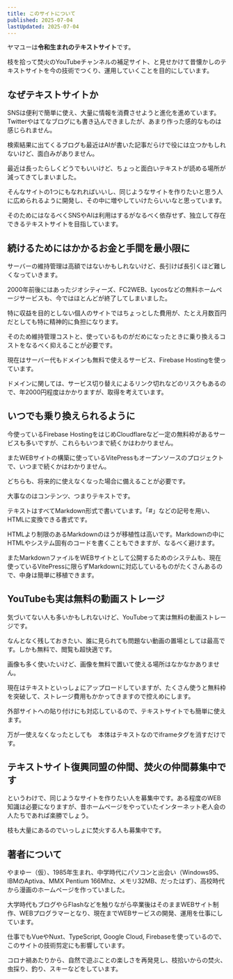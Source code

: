 ```yaml
---
title: このサイトについて
published: 2025-07-04
lastUpdated: 2025-07-04
---
```


ヤマユーは**令和生まれのテキストサイト**です。

枝を拾って焚火のYouTubeチャンネルの補足サイト、と見せかけて昔懐かしのテキストサイトを今の技術でつくり、運用していくことを目的にしています。


## なぜテキストサイトか

SNSは便利で簡単に使え、大量に情報を消費させようと進化を進めています。Twitterやはてなブログにも書き込んできましたが、あまり作った感的なものは感じられません。

検索結果に出てくるブログも最近はAIが書いた記事だらけで役には立つかもしれないけど、面白みがありません。

最近は長ったらしくどうでもいいけど、ちょっと面白いテキストが読める場所が減ってきてしまいました。

そんなサイトの1つにもなれればいいし、同じようなサイトを作りたいと思う人に広められるように開発し、その中に増やしていけたらいいなと思っています。

そのためにはなるべくSNSやAIは利用はするがなるべく依存せず、独立して存在できるテキストサイトを目指しています。

## 続けるためにはかかるお金と手間を最小限に

サーバーの維持管理は高額ではないかもしれないけど、長引けば長引くほど難しくなっていきます。

2000年前後にはあったジオシティーズ、FC2WEB、Lycosなどの無料ホームページサービスも、今ではほとんどが終了してしまいました。

特に収益を目的としない個人のサイトではちょっとした費用が、たとえ月数百円だとしても特に精神的に負担になります。

そのため維持管理コストと、使っているものがだめになったときに乗り換えるコストをなるべく抑えることが必要です。

現在はサーバー代もドメインも無料で使えるサービス、Firebase Hostingを使っています。

ドメインに関しては、サービス切り替えによるリンク切れなどのリスクもあるので、年2000円程度はかかりますが、取得を考えています。

## いつでも乗り換えられるように

今使っているFirebase HostingをはじめCloudflareなど一定の無料枠があるサービスも多いですが、これらもいつまで続くかはわかりません。

またWEBサイトの構築に使っているVitePressもオープンソースのプロジェクトで、いつまで続くかはわかりません。

どちらも、将来的に使えなくなった場合に備えることが必要です。

大事なのはコンテンツ、つまりテキストです。

テキストはすべてMarkdown形式で書いています。「#」などの記号を用い、HTMLに変換できる書式です。

HTMLより制限のあるMarkdownのほうが移植性は高いです。Markdownの中にHTMLやシステム固有のコードを書くこともできますが、なるべく避けます。

またMarkdownファイルをWEBサイトとして公開するためのシステムも、現在使っているVitePressに限らずMarkdownに対応しているものがたくさんあるので、中身は簡単に移植できます。

## YouTubeも実は無料の動画ストレージ

気づいてない人も多いかもしれないけど、YouTubeって実は無料の動画ストレージです。

なんとなく残しておきたい、誰に見られても問題ない動画の置場としては最高です。しかも無料で、閲覧も超快適です。

画像も多く使いたいけど、画像を無料で置いて使える場所はなかなかありません。

現在はテキストといっしょにアップロードしていますが、たくさん使うと無料枠を突破して、ストレージ費用もかかってきますので控えめにします。

外部サイトへの貼り付けにも対応しているので、テキストサイトでも簡単に使えます。

万が一使えなくなったとしても　本体はテキストなのでiframeタグを消すだけです。

## テキストサイト復興同盟の仲間、焚火の仲間募集中です

というわけで、同じようなサイトを作りたい人を募集中です。ある程度のWEB知識は必要になりますが、昔ホームページをやっていたインターネット老人会の人たちであれば楽勝でしょう。

枝も大量にあるのでいっしょに焚火する人も募集中です。


## 著者について
やまゆー（仮）、1985年生まれ、中学時代にパソコンと出会い（Windows95、 IBMのAptiva、MMX Pentium 166Mhz、メモリ32MB、だったはず）、高校時代から漫画のホームページを作っていました。

大学時代もブログやらFlashなどを触りながら卒業後はそのままWEBサイト制作、WEBプログラマーとなり、現在までWEBサービスの開発、運用を仕事にしています。

仕事でもVueやNuxt、TypeScript, Google Cloud, Firebaseを使っているので、このサイトの技術剪定にも影響しています。

コロナ禍あたりから、自然で遊ぶことの楽しさを再発見し、枝拾いからの焚火、虫採り、釣り、スキーなどをしています。
